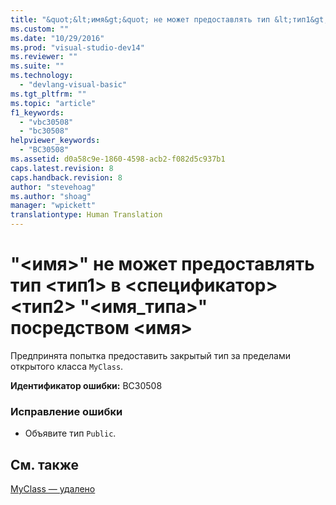```yaml
---
title: "&quot;&lt;имя&gt;&quot; не может предоставлять тип &lt;тип1&gt; в &lt;спецификатор&gt; &lt;тип2&gt; &quot;&lt;имя_типа&gt;&quot; посредством &lt;имя&gt; | Microsoft Docs"
ms.custom: ""
ms.date: "10/29/2016"
ms.prod: "visual-studio-dev14"
ms.reviewer: ""
ms.suite: ""
ms.technology: 
  - "devlang-visual-basic"
ms.tgt_pltfrm: ""
ms.topic: "article"
f1_keywords: 
  - "vbc30508"
  - "bc30508"
helpviewer_keywords: 
  - "BC30508"
ms.assetid: d0a58c9e-1860-4598-acb2-f082d5c937b1
caps.latest.revision: 8
caps.handback.revision: 8
author: "stevehoag"
ms.author: "shoag"
manager: "wpickett"
translationtype: Human Translation
---
```

# &quot;&lt;имя&gt;&quot; не может предоставлять тип &lt;тип1&gt; в &lt;спецификатор&gt; &lt;тип2&gt; &quot;&lt;имя_типа&gt;&quot; посредством &lt;имя&gt;
Предпринята попытка предоставить закрытый тип за пределами открытого класса `MyClass`.  
  
 **Идентификатор ошибки:** BC30508  
  
### Исправление ошибки  
  
-   Объявите тип `Public`.  
  
## См. также  
 [MyClass — удалено](http://msdn.microsoft.com/ru-ru/5db36f9b-f796-4b6a-ba34-cac1fde6eb62)